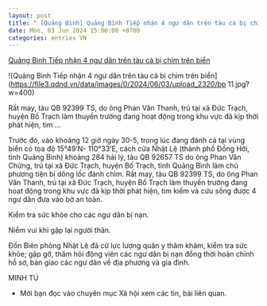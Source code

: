 ```yaml
---
layout: post
title: " [Quảng Bình] Quảng Bình Tiếp nhận 4 ngư dân trên tàu cá bị chìm trên biển"
date: Mon, 03 Jun 2024 15:00:00 +0700
categories: entries VN
---
```

[Quảng Bình Tiếp nhận 4 ngư dân trên tàu cá bị chìm trên biển](https://www.qdnd.vn/xa-hoi/tin-tuc/quang-binh-tiep-nhan-4-ngu-dan-tren-tau-ca-bi-chim-tren-bien-779547)

![Quảng Bình Tiếp nhận 4 ngư dân trên tàu cá bị chìm trên biển](https://file3.qdnd.vn/data/images/0/2024/06/03/upload_2320/bp 11.jpg?w=400)

Rất may, tàu QB 92399 TS, do ông Phan Văn Thanh, trú tại xã Đức Trạch, huyện Bố Trạch làm thuyền trưởng đang hoạt động trong khu vực đã kịp thời phát hiện, tìm ...

Trước đó, vào khoảng 12 giờ ngày 30-5, trong lúc đang đánh cá tại vùng biển có tọa độ 15°49’N- 110°33’E, cách cửa Nhật Lệ (thành phố Đồng Hới, tỉnh Quảng Bình) khoảng 284 hải lý, tàu QB 92657 TS do ông Phan Văn Chừng, trú tại xã Đức Trạch, huyện Bố Trạch, tỉnh Quảng Bình làm chủ phương tiện bị dông lốc đánh chìm. Rất may, tàu QB 92399 TS, do ông Phan Văn Thanh, trú tại xã Đức Trạch, huyện Bố Trạch làm thuyền trưởng đang hoạt động trong khu vực đã kịp thời phát hiện, tìm kiếm và cứu sống được 4 ngư dân đưa vào bờ an toàn.

Kiểm tra sức khỏe cho các ngư dân bị nạn.

Niềm vui khi gặp lại người thân.

Đồn Biên phòng Nhật Lệ đã cử lực lượng quân y thăm khám, kiểm tra sức khỏe; gặp gỡ, thăm hỏi động viên các ngư dân bị nạn đồng thời hoàn chỉnh hồ sơ, bàn giao các ngư dân về địa phương và gia đình.

MINH TÚ

* Mời bạn đọc vào chuyên mục Xã hội xem các tin, bài liên quan.

